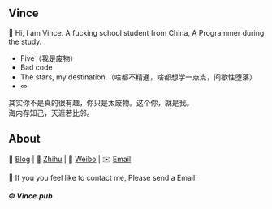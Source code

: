 ## Vince

👋 Hi, I am Vince. A fucking school student from China, A Programmer during the study.

- Five（我是废物）
- Bad code
- The stars, my destination.（啥都不精通，啥都想学一点点，间歇性堕落）
- ∞

其实你不是真的很有趣，你只是太废物。这个你，就是我。  
海内存知己，天涯若比邻。

## About

📝 [Blog](https://i.vince.pub/)  |  🔌 [Zhihu](https://www.zhihu.com/people/vince-best)  |  🚀 [Weibo](https://weibo.com/u/2422015477)  | ✉️ [Email](mailto:admin@vince.pub)

👬 If you you feel like to contact me, Please send a Email.

##### © Vince.pub
